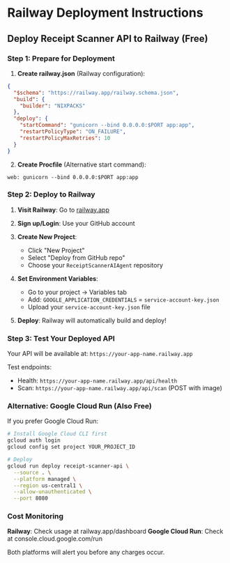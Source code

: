 # Railway Deployment Instructions

## Deploy Receipt Scanner API to Railway (Free)

### Step 1: Prepare for Deployment

1. **Create railway.json** (Railway configuration):
```json
{
  "$schema": "https://railway.app/railway.schema.json",
  "build": {
    "builder": "NIXPACKS"
  },
  "deploy": {
    "startCommand": "gunicorn --bind 0.0.0.0:$PORT app:app",
    "restartPolicyType": "ON_FAILURE",
    "restartPolicyMaxRetries": 10
  }
}
```

2. **Create Procfile** (Alternative start command):
```
web: gunicorn --bind 0.0.0.0:$PORT app:app
```

### Step 2: Deploy to Railway

1. **Visit Railway**: Go to [railway.app](https://railway.app)

2. **Sign up/Login**: Use your GitHub account

3. **Create New Project**: 
   - Click "New Project"
   - Select "Deploy from GitHub repo"
   - Choose your `ReceiptScannerAIAgent` repository

4. **Set Environment Variables**:
   - Go to your project → Variables tab
   - Add: `GOOGLE_APPLICATION_CREDENTIALS` = `service-account-key.json`
   - Upload your `service-account-key.json` file

5. **Deploy**: Railway will automatically build and deploy!

### Step 3: Test Your Deployed API

Your API will be available at: `https://your-app-name.railway.app`

Test endpoints:
- Health: `https://your-app-name.railway.app/api/health`
- Scan: `https://your-app-name.railway.app/api/scan` (POST with image)

### Alternative: Google Cloud Run (Also Free)

If you prefer Google Cloud Run:

```bash
# Install Google Cloud CLI first
gcloud auth login
gcloud config set project YOUR_PROJECT_ID

# Deploy
gcloud run deploy receipt-scanner-api \
  --source . \
  --platform managed \
  --region us-central1 \
  --allow-unauthenticated \
  --port 8080
```

### Cost Monitoring

**Railway**: Check usage at railway.app/dashboard
**Google Cloud Run**: Check at console.cloud.google.com/run

Both platforms will alert you before any charges occur.

